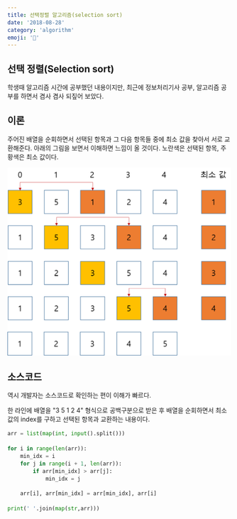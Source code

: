 ```yaml
---
title: 선택정렬 알고리즘(selection sort) 
date: '2018-08-28'
category: 'algorithm'
emoji: '🛴'
---
```


## 선택 정렬(Selection sort)
학생때 알고리즘 시간에 공부했던 내용이지만,
최근에 정보처리기사 공부, 알고리즘 공부를 하면서 겸사 겸사 되짚어 보았다.

## 이론
주어진 배열을 순회하면서 선택된 항목과 그 다음 항목들 중에 최소 값을 찾아서 서로 교환해준다.
아래의 그림을 보면서 이해하면 느낌이 올 것이다.
노란색은 선택된 항목, 주황색은 최소 값이다.

![png](selection-sort.png)

## 소스코드
역시 개발자는 소스코드로 확인하는 편이 이해가 빠르다.

한 라인에 배열을 "3 5 1 2 4" 형식으로 공백구분으로 받은 후
배열을 순회하면서 최소 값의 index를 구하고 선택된 항목과 교환하는 내용이다.

```py
arr = list(map(int, input().split()))

for i in range(len(arr)):
    min_idx = i
    for j in range(i + 1, len(arr)):
        if arr[min_idx] > arr[j]:
            min_idx = j

    arr[i], arr[min_idx] = arr[min_idx], arr[i]

print(' '.join(map(str,arr)))
```
